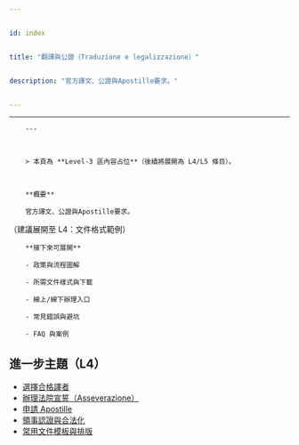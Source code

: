 ---
id: index
title: "翻譯與公證（Traduzione e legalizzazione）"
description: "官方譯文、公證與Apostille要求。"
---

---
        ---

        > 本頁為 **Level‑3 區內容占位**（後續將展開為 L4/L5 條目）。

        **概要**
        官方譯文、公證與Apostille要求。
（建議展開至 L4：文件格式範例）

        **接下來可展開**
        - 政策與流程圖解
        - 所需文件樣式與下載
        - 線上/線下辦理入口
        - 常見錯誤與避坑
        - FAQ 與案例

## 進一步主題（L4）

- [選擇合格譯者](./choose-sworn-translator/)
- [辦理法院宣誓（Asseverazione）](./asseverazione/)
- [申請 Apostille](./apostille/)
- [領事認證與合法化](./consular-legalization/)
- [常用文件模板與排版](./doc-templates/)
